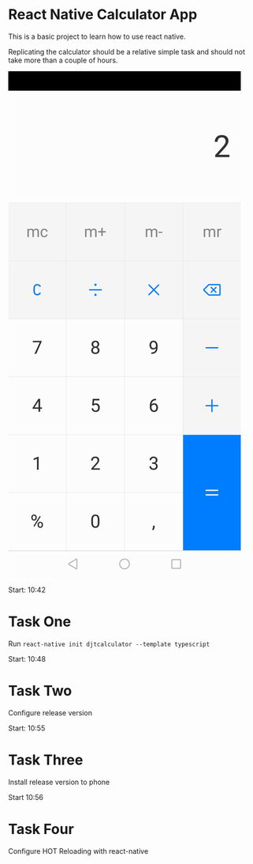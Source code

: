 # React Native Calculator App

This is a basic project to learn how to use react native.

Replicating the calculator should be a relative simple task and should not take more than a couple of hours.

![Calculator Screenshot](./screenshots/template.jpg "Calculator Screenshot")

Start: 10:42 

# Task One

Run `react-native init djtcalculator --template typescript`

Start: 10:48

# Task Two

Configure release version

Start: 10:55

# Task Three

Install release version to phone

Start 10:56

# Task Four

Configure HOT Reloading with react-native

